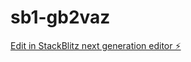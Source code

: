 # sb1-gb2vaz

[Edit in StackBlitz next generation editor ⚡️](https://stackblitz.com/~/github.com/TradeWzrd/sb1-gb2vaz)